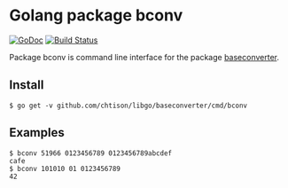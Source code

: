 # Golang package bconv

[![GoDoc](https://godoc.org/github.com/chtison/libgo/baseconverter/cmd/bconv?status.svg)](https://godoc.org/github.com/chtison/libgo/baseconverter/cmd/bconv)
[![Build Status](https://travis-ci.org/chtison/libgo.svg?branch=master)](https://travis-ci.org/chtison/libgo)

Package bconv is command line interface for the package [baseconverter](../..).

## Install
	$ go get -v github.com/chtison/libgo/baseconverter/cmd/bconv
	
## Examples
	$ bconv 51966 0123456789 0123456789abcdef
	cafe
	$ bconv 101010 01 0123456789
	42
	
